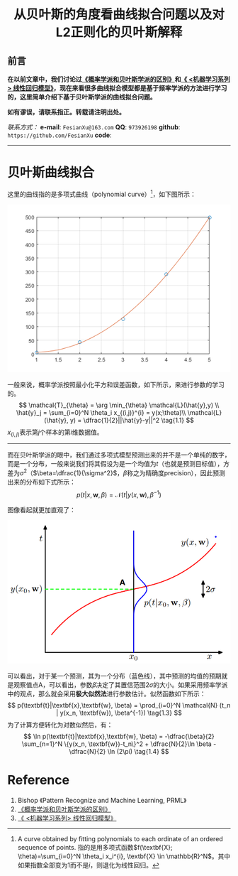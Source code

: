 <h1 align = "center">从贝叶斯的角度看曲线拟合问题以及对L2正则化的贝叶斯解释</h1>

## 前言

**在以前文章中，我们讨论过[《概率学派和贝叶斯学派的区别》](https://blog.csdn.net/loseinvain/article/details/80499147)和[《 <机器学习系列> 线性回归模型》](https://blog.csdn.net/loseinvain/article/details/78245665)，现在来看很多曲线拟合模型都是基于频率学派的方法进行学习的，这里简单介绍下基于贝叶斯学派的曲线拟合问题。**

**如有谬误，请联系指正。转载请注明出处。**

*联系方式：*
**e-mail**: `FesianXu@163.com`
**QQ**: `973926198`
**github**: `https://github.com/FesianXu`
**code**: 

*******************************************************

# 贝叶斯曲线拟合
这里的曲线指的是多项式曲线（polynomial curve）[^1]，如下图所示：

![poly_curve][poly_curve]

一般来说，概率学派按照最小化平方和误差函数，如下所示，来进行参数的学习的。
$$
\mathcal{T}_{\theta} = \arg \min_{\theta} \mathcal{L}(\hat{y},y) \\
\hat{y}_j = \sum_{i=0}^N \theta_i x_{(i,j)}^{i} = y(x;\theta)\\
\mathcal{L}(\hat{y}, y) = \dfrac{1}{2}||\hat{y}-y||^2
\tag{1.1}
$$
$x_{(i,j)}$表示第$j$个样本的第$i$维数据值。

****

而在贝叶斯学派的眼中，我们通过多项式模型预测出来的并不是一个单纯的数字，而是一个分布，一般来说我们将其假设为是一个均值为$t$（也就是预测目标值），方差为$\sigma^2$（$\beta=\dfrac{1}{\sigma^2}$，$\beta$称之为精确度precision），因此预测出来的分布如下式所示：
$$
p(t|x, \textbf{w}, \beta) = \mathcal{N} (t|y(x, \textbf{w}), \beta^{-1})
\tag{1.2}
$$

图像看起就更加直观了：

![bayesian][bayesian]

可以看出，对于某一个预测，其为一个分布（蓝色线），其中预测的均值的预期就是观察值点A，可以看出，参数$\beta$决定了其置信范围$2\sigma$的大小。如果采用频率学派中的观点，那么就会采用**极大似然法**进行参数估计。似然函数如下所示：
$$
p(\textbf{t}|\textbf{x},\textbf{w}, \beta) = \prod_{i=0}^N \mathcal{N} (t_n | y(x_n, \textbf{w}), \beta^{-1})
\tag{1.3}
$$
为了计算方便转化为对数似然后，有：
$$
\ln p(\textbf{t}|\textbf{x},\textbf{w}, \beta) = -\dfrac{\beta}{2} \sum_{n=1}^N \{y(x_n, \textbf{w})-t_n\}^2 + \dfrac{N}{2}\ln \beta - \dfrac{N}{2} \ln (2\pi)
\tag{1.4}
$$






# Reference
1. Bishop 《Pattern Recognize and Machine Learning, PRML》
2. [《概率学派和贝叶斯学派的区别》](https://blog.csdn.net/loseinvain/article/details/80499147)
3. [《 <机器学习系列> 线性回归模型》](https://blog.csdn.net/loseinvain/article/details/78245665)





[^1]: A curve obtained by fitting polynomials to each ordinate of an ordered sequence of points. 指的是用多项式函数$f(\textbf{X}; \theta)=\sum_{i=0}^N \theta_i x_i^{i}, \textbf{X} \in \mathbb{R}^N$。其中如果指数全部变为1而不是$i$，则退化为线性回归。


[poly_curve]: ./imgs/poly_curve.png
[bayesian]: ./imgs/bayesian.png


